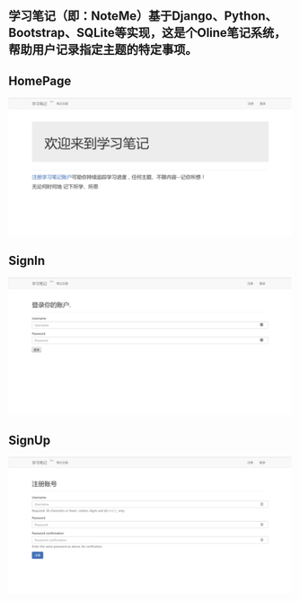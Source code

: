 ## 学习笔记（即：NoteMe）基于Django、Python、Bootstrap、SQLite等实现，这是个Oline笔记系统，帮助用户记录指定主题的特定事项。

## HomePage
 ![](./ShowTime/noteMe-homePage.png)


## SignIn
 ![](./ShowTime/noteMe-Login.png)


## SignUp
 ![](./ShowTime/noteMe-register.png)

